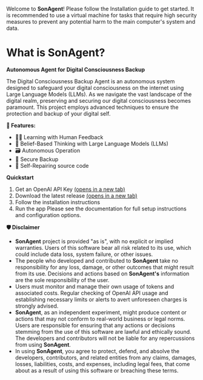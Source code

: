 Welcome to **SonAgent**! Please follow the Installation guide to get started.
It is recommended to use a virtual machine for tasks that require high security measures to prevent any potential harm to the main computer's system and data.


# What is SonAgent? 
**Autonomous Agent for Digital Consciousness Backup**

The Digital Consciousness Backup Agent is an autonomous system designed to safeguard your digital consciousness on the internet using Large Language Models (LLMs). As we navigate the vast landscape of the digital realm, preserving and securing our digital consciousness becomes paramount. This project employs advanced techniques to ensure the protection and backup of your digital self.

**🚀 Features:**
*	🙋‍♂️ Learning with Human Feedback
*	🧠 Belief-Based Thinking with Large Language Models (LLMs)
* 🗃️ Autonomous Operation
* 🔗 Secure Backup
* 🔌 Self-Repairing source code

**Quickstart**
1.	Get an OpenAI API Key [(opens in a new tab)](https://platform.openai.com/api-keys)
2.	Download the latest release [(opens in a new tab)](https://github.com/sonnhfit/SonAgent)
3.	Follow the installation instructions
5.	Run the app
Please see the documentation for full setup instructions and configuration options.

**🛡 Disclaimer**
* **SonAgent** project is provided "as is", with no explicit or implied warranties. Users of this software bear all risk related to its use, which could include data loss, system failure, or other issues.
* The people who developed and contributed to **SonAgent** take no responsibility for any loss, damage, or other outcomes that might result from its use. Decisions and actions based on **SonAgent's** information are the sole responsibility of the user.
* Users must monitor and manage their own usage of tokens and associated costs. Regular checking of OpenAI API usage and establishing necessary limits or alerts to avert unforeseen charges is strongly advised.
* **SonAgent**, as an independent experiment, might produce content or actions that may not conform to real-world business or legal norms. Users are responsible for ensuring that any actions or decisions stemming from the use of this software are lawful and ethically sound. The developers and contributors will not be liable for any repercussions from using **SonAgent**.
* In using **SonAgent**, you agree to protect, defend, and absolve the developers, contributors, and related entities from any claims, damages, losses, liabilities, costs, and expenses, including legal fees, that come about as a result of using this software or breaching these terms.
